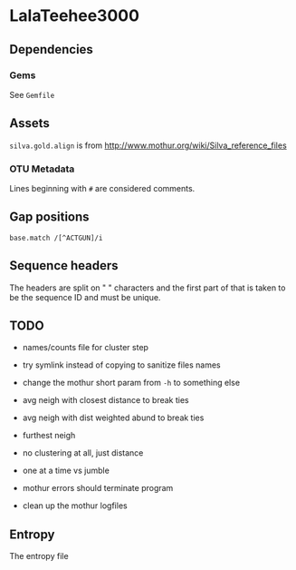 # LalaTeehee3000 #

## Dependencies ##

### Gems ###

See `Gemfile`

## Assets ##

`silva.gold.align` is from http://www.mothur.org/wiki/Silva_reference_files

### OTU Metadata ###

Lines beginning with `#` are considered comments.

## Gap positions ##

`base.match /[^ACTGUN]/i`

## Sequence headers ##

The headers are split on " " characters and the first part of that is
taken to be the sequence ID and must be unique.

## TODO ##

- names/counts file for cluster step
- try symlink instead of copying to sanitize files names
- change the mothur short param from `-h` to something else

- avg neigh with closest distance to break ties
- avg neigh with dist weighted abund to break ties
- furthest neigh
- no clustering at all, just distance
- one at a time vs jumble

- mothur errors should terminate program
- clean up the mothur logfiles

## Entropy ##

The entropy file
